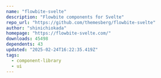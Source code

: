 ```yaml
---
name: "flowbite-svelte"
description: "Flowbite components for Svelte"
repo_url: "https://github.com/themesberg/flowbite-svelte"
author: "shinichiokada"
homepage: "https://flowbite-svelte.com/"
downloads: 45498
dependents: 43
updated: "2025-02-24T16:22:35.419Z"
tags: 
  - component-library
  - ui
---
```

